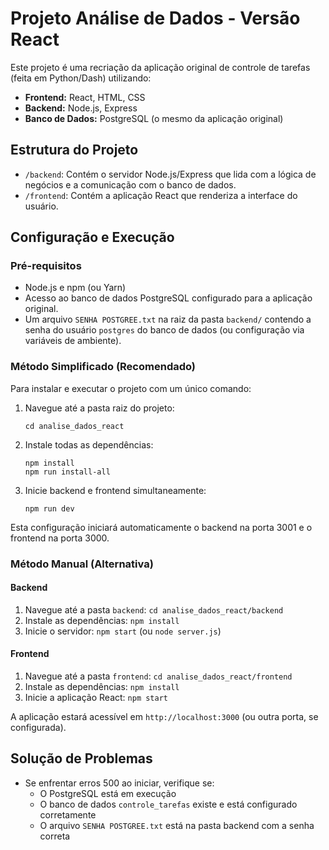 # Projeto Análise de Dados - Versão React

Este projeto é uma recriação da aplicação original de controle de tarefas (feita em Python/Dash) utilizando:

*   **Frontend:** React, HTML, CSS
*   **Backend:** Node.js, Express
*   **Banco de Dados:** PostgreSQL (o mesmo da aplicação original)

## Estrutura do Projeto

-   `/backend`: Contém o servidor Node.js/Express que lida com a lógica de negócios e a comunicação com o banco de dados.
-   `/frontend`: Contém a aplicação React que renderiza a interface do usuário.

## Configuração e Execução

### Pré-requisitos

-   Node.js e npm (ou Yarn)
-   Acesso ao banco de dados PostgreSQL configurado para a aplicação original.
-   Um arquivo `SENHA POSTGREE.txt` na raiz da pasta `backend/` contendo a senha do usuário `postgres` do banco de dados (ou configuração via variáveis de ambiente).

### Método Simplificado (Recomendado)

Para instalar e executar o projeto com um único comando:

1. Navegue até a pasta raiz do projeto:
   ```
   cd analise_dados_react
   ```

2. Instale todas as dependências:
   ```
   npm install
   npm run install-all
   ```

3. Inicie backend e frontend simultaneamente:
   ```
   npm run dev
   ```

Esta configuração iniciará automaticamente o backend na porta 3001 e o frontend na porta 3000.

### Método Manual (Alternativa)

#### Backend

1.  Navegue até a pasta `backend`: `cd analise_dados_react/backend`
2.  Instale as dependências: `npm install`
3.  Inicie o servidor: `npm start` (ou `node server.js`)

#### Frontend

1.  Navegue até a pasta `frontend`: `cd analise_dados_react/frontend`
2.  Instale as dependências: `npm install`
3.  Inicie a aplicação React: `npm start`

A aplicação estará acessível em `http://localhost:3000` (ou outra porta, se configurada).

## Solução de Problemas

- Se enfrentar erros 500 ao iniciar, verifique se:
  - O PostgreSQL está em execução
  - O banco de dados `controle_tarefas` existe e está configurado corretamente
  - O arquivo `SENHA POSTGREE.txt` está na pasta backend com a senha correta 